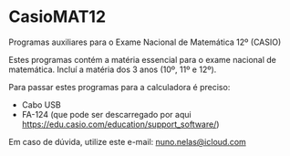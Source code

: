 # CasioMAT12
Programas auxiliares para o Exame Nacional de Matemática 12º (CASIO)

Estes programas contém a matéria essencial para o exame nacional de matemática. Incluí a matéria dos 3 anos (10º, 11º e 12º).

Para passar estes programas para a calculadora é preciso:
- Cabo USB
- FA-124 (que pode ser descarregado por aqui https://edu.casio.com/education/support_software/)

Em caso de dúvida, utilize este e-mail:
nuno.nelas@icloud.com
